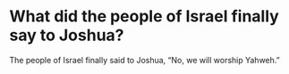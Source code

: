 # What did the people of Israel finally say to Joshua?

The people of Israel finally said to Joshua, “No, we will worship Yahweh.”
